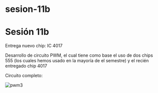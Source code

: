 # sesion-11b

# Sesión 11b

Entrega nuevo chip: IC 4017

Desarrollo de circuito PWM, el cual tiene como base el uso de dos chips 555 (los cuales hemos usado en la mayoría de el semestre) y el recién entregado chip 4017

Circuito completo:

![pwm3](https://github.com/user-attachments/assets/770dc25d-2790-4b08-9fae-c4b786ab158f)
